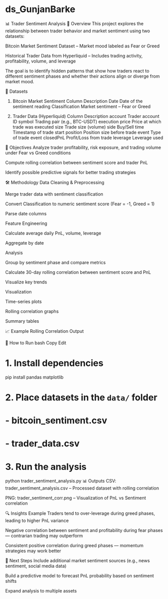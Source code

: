 # ds_GunjanBarke
📊 Trader Sentiment Analysis
📌 Overview
This project explores the relationship between trader behavior and market sentiment using two datasets:

Bitcoin Market Sentiment Dataset – Market mood labeled as Fear or Greed

Historical Trader Data from Hyperliquid – Includes trading activity, profitability, volume, and leverage

The goal is to identify hidden patterns that show how traders react to different sentiment phases and whether their actions align or diverge from market mood.

📂 Datasets
1. Bitcoin Market Sentiment
Column	Description
Date	Date of the sentiment reading
Classification	Market sentiment – Fear or Greed

2. Trader Data (Hyperliquid)
Column	Description
account	Trader account ID
symbol	Trading pair (e.g., BTC-USDT)
execution price	Price at which trade was executed
size	Trade size (volume)
side	Buy/Sell
time	Timestamp of trade
start position	Position size before trade
event	Type of trade event
closedPnL	Profit/Loss from trade
leverage	Leverage used

🎯 Objectives
Analyze trader profitability, risk exposure, and trading volume under Fear vs Greed conditions

Compute rolling correlation between sentiment score and trader PnL

Identify possible predictive signals for better trading strategies

🛠️ Methodology
Data Cleaning & Preprocessing

Merge trader data with sentiment classification

Convert Classification to numeric sentiment score (Fear = -1, Greed = 1)

Parse date columns

Feature Engineering

Calculate average daily PnL, volume, leverage

Aggregate by date

Analysis

Group by sentiment phase and compare metrics

Calculate 30-day rolling correlation between sentiment score and PnL

Visualize key trends

Visualization

Time-series plots

Rolling correlation graphs

Summary tables

📈 Example Rolling Correlation Output

📜 How to Run
bash
Copy
Edit
# 1. Install dependencies
pip install pandas matplotlib

# 2. Place datasets in the `data/` folder
#    - bitcoin_sentiment.csv
#    - trader_data.csv

# 3. Run the analysis
python trader_sentiment_analysis.py
📊 Outputs
CSV: trader_sentiment_analysis.csv – Processed dataset with rolling correlation

PNG: trader_sentiment_corr.png – Visualization of PnL vs Sentiment correlation

🔍 Insights Example
Traders tend to over-leverage during greed phases, leading to higher PnL variance

Negative correlation between sentiment and profitability during fear phases — contrarian trading may outperform

Consistent positive correlation during greed phases — momentum strategies may work better

📌 Next Steps
Include additional market sentiment sources (e.g., news sentiment, social media data)

Build a predictive model to forecast PnL probability based on sentiment shifts

Expand analysis to multiple assets

